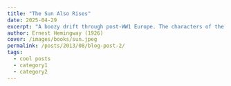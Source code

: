 ```yaml
---
title: "The Sun Also Rises"
date: 2025-04-29
excerpt: "A boozy drift through post-WW1 Europe. The characters of the books are lost souls who can’t seem to help but sabotage their own happiness in search of meaning. (4/5)"
author: Ernest Hemingway (1926)
cover: /images/books/sun.jpeg
permalink: /posts/2013/08/blog-post-2/
tags:
  - cool posts
  - category1
  - category2
---
```

